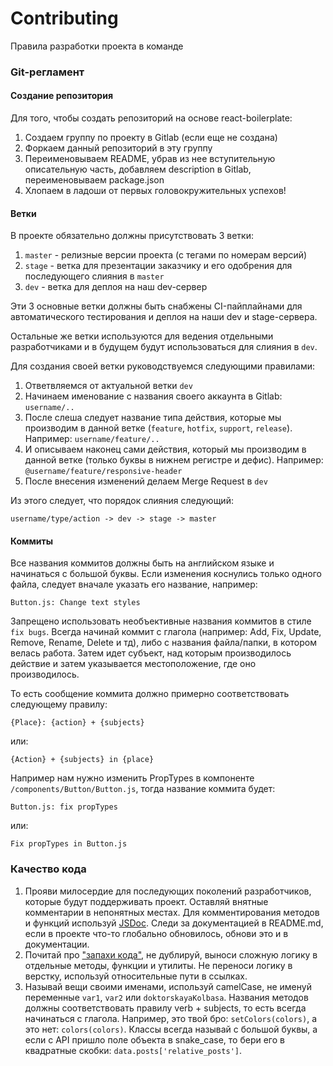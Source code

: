 # Contributing
Правила разработки проекта в команде

### Git-регламент
#### Создание репозитория
Для того, чтобы создать репозиторий на основе react-boilerplate:
1. Создаем группу по проекту в Gitlab (если еще не создана)
2. Форкаем данный репозиторий в эту группу
3. Переименовываем README, убрав из нее вступительную описательную часть, 
добавляем description в Gitlab, переименовываем package.json
4. Хлопаем в ладоши от первых головокружительных успехов!

#### Ветки
В проекте обязательно должны присутствовать 3 ветки:
1. `master` - релизные версии проекта (с тегами по номерам версий)
2. `stage` - ветка для презентации заказчику и его одобрения для последующего слияния в `master`
3. `dev` - ветка для деплоя на наш dev-сервер

Эти 3 основные ветки должны быть снабжены CI-пайплайнами для автоматического тестирования и деплоя на наши dev и stage-сервера.

Остальные же ветки используются для ведения отдельными разработчиками и в будущем будут использоваться для слияния в `dev`.

Для создания своей ветки руководствуемся следующими правилами:
1) Ответвляемся от актуальной ветки `dev`
2) Начинаем именование с названия своего аккаунта в Gitlab: `username/..`
3) После слеша следует название типа действия, которые мы производим в данной ветке 
(`feature`, `hotfix`, `support`, `release`). Например: `username/feature/..`
4) И описываем наконец сами действия, который мы производим в данной ветке (только буквы в нижнем регистре и дефис). Например: `@username/feature/responsive-header`
5) После внесения изменений делаем Merge Request в `dev`

Из этого следует, что порядок слияния следующий: 
```
username/type/action -> dev -> stage -> master
```

#### Коммиты
Все названия коммитов должны быть на английском языке и начинаться с большой буквы.
Если изменения коснулись только одного файла, следует вначале указать его название, например:
```
Button.js: Change text styles
```

Запрещено использовать необъективные названия коммитов в стиле `fix bugs`. 
Всегда начинай коммит с глагола (например: Add, Fix, Update, Remove, Rename, Delete и тд), 
либо с названия файла/папки, в котором велась работа. Затем идет субъект, над которым производилось действие и затем
указывается местоположение, где оно производилось.

То есть сообщение коммита должно примерно соответствовать следующему правилу:
```
{Place}: {action} + {subjects}
```
или:
```
{Action} + {subjects} in {place}
```

Например нам нужно изменить PropTypes в компоненте `/components/Button/Button.js`, тогда название коммита будет:
```
Button.js: fix propTypes
```
или:
```
Fix propTypes in Button.js
```

### Качество кода
1. Прояви милосердие для последующих поколений разработчиков, которые будут поддерживать проект.
Оставляй внятные комментарии в непонятных местах. Для комментирования методов и функций используй [JSDoc](https://jsdoc.app/).
Следи за документацией в README.md, если в проекте что-то глобально обновилось, обнови это и в документации.
2. Почитай про ["запахи кода"](https://refactoring.guru/ru/refactoring/smells), не дублируй, выноси сложную логику в отдельные
методы, функции и утилиты. Не переноси логику в верстку, используй относительные пути в ссылках.
3. Называй вещи своими именами, используй camelCase, не именуй переменные `var1`, `var2` или `doktorskayaKolbasa`. 
Названия методов должны соответствовать правилу verb + subjects, то есть всегда начинаться с глагола.
Например, это твой бро: `setColors(colors)`, а это нет: `colors(colors)`. 
Классы всегда называй с большой буквы, а если с API пришло поле объекта в snake_case, то бери его в квадратные скобки:
`data.posts['relative_posts']`.